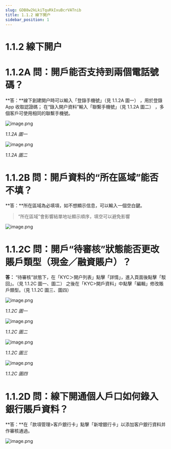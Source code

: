```yaml
---
slug: GDB8w2kLkiTquRkIxuBcrVATnib
title: 1.1.2 線下開户
sidebar_position: 1
---
```



# 1.1.2 線下開户


# 1.1.2A 問：開戶能否支持到兩個電話號碼？


**答：**線下創建開户時可以輸入「登錄手機號」（見 1.1.2A 圖一） ，用於登錄 App 收取認證碼；
在“錄入開户資料”輸入「聯繫手機號」（見 1.1.2A 圖二） ，多個客戶可使用相同的聯繫手機號。


![image.png](/assets/29860a19b8373fd5e5e897ca4535b9ac.png)


_1.1.2A 圖一_


![image.png](/assets/8b7b1ee415b1a3068875e7d9e78577d8.png)


_1.1.2A 圖二_


# 1.1.2B 問：開戶資料的“所在區域”能否不填？


**答：**所在區域為必填項，如不想顯示信息，可以輸入一個空白鍵。

> “所在區域”會影響結單地址顯示順序，填空可以避免影響

![image.png](/assets/d1390c76af885f500907da0c5f88ee50.png)


# 1.1.2C 問：開戶“待審核”狀態能否更改賬戶類型（現金／融資賬户）？


**答：** “待審核”狀態下，在「KYC＞開户列表」點擊「詳情」，進入頁面後點擊「駁回」。（見 1.1.2C 圖一、圖二）
之後在「KYC>開戶資料」中點擊「編輯」修改賬戶類型。（見 1.1.2C 圖三、圖四）


![image.png](/assets/5d8fd5ad763bec17187ace76e1944c3d.png)


_1.1.2C 圖一_


![image.png](/assets/f4dacdc93beb1a089c198de6013c96b1.png)


_1.1.2C 圖二_


![image.png](/assets/2051a3d8214e1e60d00abe3920724aa2.png)


_1.1.2C 圖三_


![image.png](/assets/63809f4c9d88800802af44d7026d0213.png)


_1.1.2C 圖四_


# 1.1.2D 問：線下開通個人戶口如何錄入銀行賬戶資料？


**答：**在「款項管理>客戶銀行卡」點擊「新增銀行卡」以添加客户銀行資料并作審核通過。


![image.png](/assets/14a463fcbf695a4e64d93dbf793627a7.png)


